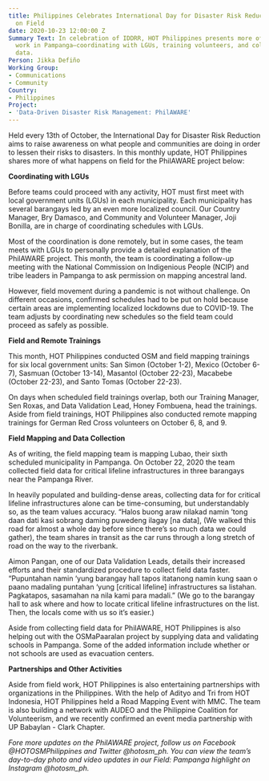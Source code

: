 ```yaml
---
title: Philippines Celebrates International Day for Disaster Risk Reduction with Narratives
  on Field
date: 2020-10-23 12:00:00 Z
Summary Text: In celebration of IDDRR, HOT Philippines presents more of the field
  work in Pampanga—coordinating with LGUs, training volunteers, and collecting field
  data.
Person: Jikka Defiño
Working Group:
- Communications
- Community
Country:
- Philippines
Project:
- 'Data-Driven Disaster Risk Management: PhilAWARE'
---
```


Held every 13th of October, the International Day for Disaster Risk Reduction aims to raise awareness on what people and communities are doing in order to lessen their risks to disasters. In this monthly update, HOT Philippines shares more of what happens on field for the PhilAWARE project below:

**Coordinating with LGUs**

Before teams could proceed with any activity, HOT must first meet with local government units (LGUs) in each municipality. Each municipality has several barangays led by an even more localized council. Our Country Manager, Bry Damasco, and Community and Volunteer Manager, Joji Bonilla, are in charge of coordinating schedules with LGUs.

Most of the coordination is done remotely, but in some cases, the team meets with LGUs to personally provide a detailed explanation of the PhilAWARE project. This month, the team is coordinating a follow-up meeting with the National Commission on Indigenious People (NCIP) and tribe leaders in Pampanga to ask permission on mapping ancestral land.

However, field movement during a pandemic is not without challenge. On different occasions, confirmed schedules had to be put on hold because certain areas are implementing localized lockdowns due to COVID-19. The team adjusts by coordinating new schedules so the field team could proceed as safely as possible.

**Field and Remote Trainings**

This month, HOT Philippines conducted OSM and field mapping trainings for six local government units: San Simon (October 1-2), Mexico (October 6-7), Sasmuan (October 13-14), Masantol (October 22-23), Macabebe (October 22-23), and Santo Tomas (October 22-23).

On days when scheduled field trainings overlap, both our Training Manager, Sen Roxas, and Data Validation Lead, Honey Fombuena, head the trainings. Aside from field trainings, HOT Philippines also conducted remote mapping trainings for German Red Cross volunteers on October 6, 8, and 9.

**Field Mapping and Data Collection**

As of writing, the field mapping team is mapping Lubao, their sixth scheduled municipality in Pampanga. On October 22, 2020 the team collected field data for critical lifeline infrastructures in three barangays near the Pampanga River.

In heavily populated and building-dense areas, collecting data for for critical lifeline infrastructures alone can be time-consuming, but understandably so, as the team values accuracy. “Halos buong araw nilakad namin ’tong daan dati kasi sobrang daming puwedeng ilagay \[na data\], (We walked this road for almost a whole day before since there’s so much data we could gather), the team shares in transit as the car runs through a long stretch of road on the way to the riverbank.

Aimon Pangan, one of our Data Validation Leads, details their increased efforts and their standardized procedure to collect field data faster. “Pupuntahan namin ‘yung barangay hall tapos itatanong namin kung saan o paano madaling puntahan ‘yung \[critical lifeline\] infrastructures sa listahan. Pagkatapos, sasamahan na nila kami para madali.” (We go to the barangay hall to ask where and how to locate critical lifeline infrastructures on the list. Then, the locals come with us so it’s easier.)

Aside from collecting field data for PhilAWARE, HOT Philippines is also helping out with the OSMaPaaralan project by supplying data and validating schools in Pampanga. Some of the added information include whether or not schools are used as evacuation centers.

**Partnerships and Other Activities**

Aside from field work, HOT Philippines is also entertaining partnerships with organizations in the Philippines. With the help of Adityo and Tri from HOT Indonesia, HOT Philippines held a Road Mapping Event with MMC. The team is also building a network with AUDEO and the Philippine Coalition for Volunteerism, and we recently confirmed an event media partnership with UP Babaylan - Clark Chapter.

*Fore more updates on the PhilAWARE project, follow us on Facebook @HOTOSMPhilippines and Twitter @hotosm_ph. You can view the team’s day-to-day photo and video updates in our Field: Pampanga highlight on Instagram @hotosm_ph.*